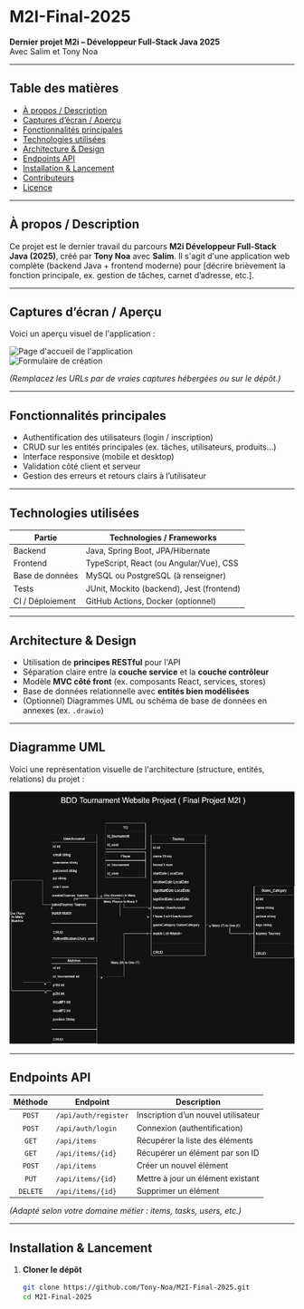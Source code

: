 # M2I-Final-2025

**Dernier projet M2i – Développeur Full-Stack Java 2025**  
Avec Salim et Tony Noa

---

##  Table des matières

- [À propos / Description](#à-propos-description)  
- [Captures d’écran / Aperçu](#captures-décran-aperçu)  
- [Fonctionnalités principales](#fonctionnalités-principales)  
- [Technologies utilisées](#technologies-utilisées)  
- [Architecture & Design](#architecture-design)  
- [Endpoints API](#endpoints-api)  
- [Installation & Lancement](#installation-lançement)  
- [Contributeurs](#contributeurs)  
- [Licence](#licence)

---

##  À propos / Description

Ce projet est le dernier travail du parcours **M2i Développeur Full-Stack Java (2025)**, créé par **Tony Noa** avec **Salim**. Il s'agit d'une application web complète (backend Java + frontend moderne) pour [décrire brièvement la fonction principale, ex. gestion de tâches, carnet d’adresse, etc.].

---

##  Captures d’écran / Aperçu

Voici un aperçu visuel de l'application :  

![Page d'accueil de l'application](https://via.placeholder.com/600x300?text=Page+d%27accueil)  
![Formulaire de création](https://via.placeholder.com/600x300?text=Formulaire+de+création)

*(Remplacez les URLs par de vraies captures hébergées ou sur le dépôt.)*

---

##  Fonctionnalités principales

- Authentification des utilisateurs (login / inscription)
- CRUD sur les entités principales (ex. tâches, utilisateurs, produits…)
- Interface responsive (mobile et desktop)
- Validation côté client et serveur
- Gestion des erreurs et retours clairs à l’utilisateur

---

##  Technologies utilisées

| Partie        | Technologies / Frameworks                |
|---------------|------------------------------------------|
| Backend       | Java, Spring Boot, JPA/Hibernate         |
| Frontend      | TypeScript, React (ou Angular/Vue), CSS |
| Base de données | MySQL ou PostgreSQL (à renseigner)     |
| Tests         | JUnit, Mockito (backend), Jest (frontend)|
| CI / Déploiement | GitHub Actions, Docker (optionnel)    |

---

##  Architecture & Design

- Utilisation de **principes RESTful** pour l'API
- Séparation claire entre la **couche service** et la **couche contrôleur**
- Modèle **MVC côté front** (ex. composants React, services, stores)
- Base de données relationnelle avec **entités bien modélisées**
- (Optionnel) Diagrammes UML ou schéma de base de données en annexes (ex. `.drawio`)

---

## Diagramme UML

Voici une représentation visuelle de l'architecture (structure, entités, relations) du projet :

![Diagramme UML](STN2025UML_final1.drawio.png)

---

##  Endpoints API

| Méthode | Endpoint                   | Description                          |
|:-------:|----------------------------|--------------------------------------|
| `POST`  | `/api/auth/register`       | Inscription d’un nouvel utilisateur  |
| `POST`  | `/api/auth/login`          | Connexion (authentification)         |
| `GET`   | `/api/items`               | Récupérer la liste des éléments      |
| `GET`   | `/api/items/{id}`          | Récupérer un élément par son ID      |
| `POST`  | `/api/items`               | Créer un nouvel élément              |
| `PUT`   | `/api/items/{id}`          | Mettre à jour un élément existant    |
| `DELETE`| `/api/items/{id}`          | Supprimer un élément                  |

*(Adapté selon votre domaine métier : items, tasks, users, etc.)*

---

##  Installation & Lancement

1. **Cloner le dépôt**  
   ```bash
   git clone https://github.com/Tony-Noa/M2I-Final-2025.git
   cd M2I-Final-2025
 
